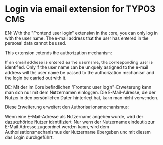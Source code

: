 # Login via email extension for TYPO3 CMS

EN:
With the "Frontend user login" extension in the core, you can only log in with the user name. The e-mail 
address that the user has entered in the  personal data cannot be used.
    
This extension extends the authorization mechanism:
    
If an email address is entered as the username, the corresponding user is identified. Only if the user 
name can be uniquely assigned to the e-mail address will the user name be passed to the authorization 
mechanism and the login be carried out with it.
    
DE:
Mit der im Core befindlichen "Frontend user login"-Erweiterung kann man sich nur mit dem 
Nutzernamen einloggen. Die E-Mail-Adresse, die der Nutzer in den persönlichen Daten hinterlegt hat, 
kann man nicht verwenden.
    
Diese Erweiterung erweitert den Authorisationsmechanismus:
    
Wenn eine E-Mail-Adresse als Nutzername angeben wurde, wird der dazugehörige Nutzer identifiziert. 
Nur wenn der Nutzername eindeutig zur E-Mail-Adresse zugeordnet werden kann, wird dem 
Authorisationsmechanismus der Nutzername übergeben und mit diesem das Login durchgeführt.